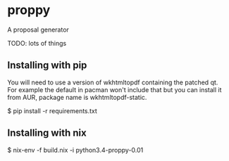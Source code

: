 # proppy
A proposal generator

TODO: lots of things

## Installing with pip
You will need to use a version of wkhtmltopdf containing the patched qt.  
For example the default in pacman won't include that but you can 
install it from AUR, package name is wkhtmltopdf-static.  

$ pip install -r requirements.txt

## Installing with nix
$ nix-env  -f build.nix -i python3.4-proppy-0.01
